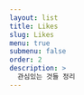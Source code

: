 ```yaml
---
layout: list
title: Likes
slug: Likes
menu: true
submenu: false
order: 2
description: >
  관심있는 것들 정리
---
```

